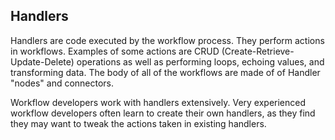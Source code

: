 ## Handlers
Handlers are code executed by the workflow process.  They perform actions in workflows. Examples of some actions are CRUD (Create-Retrieve-Update-Delete) operations as well as performing loops, echoing values, and transforming data. The body of all of the workflows are made of of Handler "nodes" and connectors.

Workflow developers work with handlers extensively. Very experienced workflow developers often learn to create their own handlers, as they find they may want to tweak the actions taken in existing handlers.